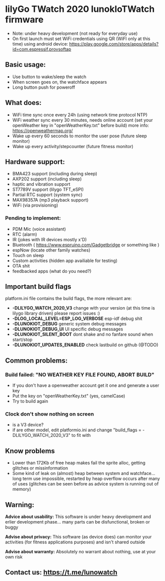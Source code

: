 # lilyGo TWatch 2020 lunokIoTWatch firmware

* Note: under heavy development (not ready for everyday use)
* On first launch must set WiFi credentials using QR (WiFI only at this time) using android device: https://play.google.com/store/apps/details?id=com.espressif.provsoftap

## Basic usage:

* Use button to wake/sleep the watch
* When screen goes on, the watchface appears
* Long button push for poweroff

## What does:

* WiFi time sync once every 24h (using network time protocol NTP)
* WiFi weather sync every 30 minutes, needs online account (set your openWeather key in "openWeatherKey.txt" before build) more info: https://openweathermap.org/
* Wake up every 60 seconds to monitor the user pose (future sleep monitor)
* Wake up every activity/stepcounter (future fitness monitor)

## Hardware support:
 * BMA423 support (including during sleep)
 * AXP202 support (including sleep)
 * haptic and vibration support
 * ST7789V support (lilygo TFT_eSPI)
 * Partial RTC support (system sync)
 * MAX98357A (mp3 playback support)
 * WiFi (via provisioning)

### Pending to implement:
* PDM Mic (voice assistant)
* RTC (alarm)
* IR (jokes with IR devices mostly x'D)
* Bluetooth ( https://www.espruino.com/Gadgetbridge or something like )
* espNow (locate other family watches)
* Touch on sleep
* Custom activities (hidden app availiable for testing)
* OTA shit
* feedbacked apps (what do you need?)

## Important build flags
 platform.ini file contains the build flags, the more relevant are:
 * **-DLILYGO_WATCH_2020_V3** change with your version (at this time is lilygo library driven) please report issues :)
* **-DLOG_LOCAL_LEVEL=ESP_LOG_VERBOSE** esp-idf debug shit
* **-DLUNOKIOT_DEBUG** generic system debug messages
* **-DLUNOKIOT_DEBUG_UI** UI specific debug messages
* **-DLUNOKIOT_SILENT_BOOT** dont shake and no fanfare sound when start/stop
* **-DLUNOKIOT_UPDATES_ENABLED** check lastbuild on github (@TODO)

## Common problems:
### Build failed: "NO WEATHER KEY FILE FOUND, ABORT BUILD"
 * If you don't have a openweather account get it one and generate a user key
 * Put the key on "openWeatherKey.txt" (yes, camelCase)
 * Try to build again
### Clock don't show nothing on screen
 * is a V3 device?
 * if are other model, edit platformio.ini and change "build_flags = -DLILYGO_WATCH_2020_V3" to fit with

## Know problems
 * Lower than 172Kb of free heap makes fail the sprite alloc, getting glitches or missinformation
 * Some kind of leak on (almost) heap between system and watchface... long term use impossible, restarted by heap overflow occurs after many of uses (glitches can be seen before as advice system is running out of memory)

## Warning:

**Advice about usability:** This software is under heavy development and erlier development phase... many parts can be disfunctional, broken or buggy

**Advise about privacy:** This software (as device does) can monitor your activities (for fitness applications purposes) and isn't shared outside

**Advise about warranty:** Absolutely no warrant about nothing, use at your own risk

## Contact us: https://t.me/lunowatch